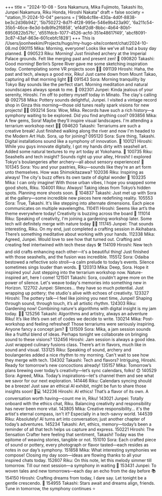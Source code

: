 +++
title = "2024-10-08 - Sora Nakamura, Mika Fujimoto, Takashi Ito, Junpei Nakamura, Riku Honda, Hiroshi Nakata"
draft = false
society = "station_11-2024-10-04"
persons = ['96b4cf8e-430a-4d0f-8838-be3c2d36b942', '5b750272-8d7f-4f28-995e-546e9b423a90', '6a211c54-35b5-46ce-8e3d-bdb9fe2f6858', 'ef4df2d8-8bbc-4b64-80b1-6950822b57fc', 'd551fdcb-1077-4526-acfd-351e48617f49', 'abcf8091-3c87-43af-863e-601cebfc1828']
+++
This is /Users/joonheekim/Projects/hugo/my-hugo-site/content/chat/2024-10-08.md
090115 Mika: Morning, everyone! Looks like we've all had a busy day planned. 🌅
090523 Riku: Morning! Just finished archery at the Imperial Palace grounds. Felt like merging past and present zen! 🏹
090820 Takashi: Good morning! Berlin’s Spree River gave me some sketching inspiration today. Contemplating some VR projects soon 🎨🌉
091139 Hiroshi: Haha, the past and tech, always a good mix, Riku! Just came down from Mount Takao, capturing all that morning light 📸🌄
091543 Sora: Morning tranquility by Tokyo Bay sounds like the perfect start. Morning meditation and natural soundscapes always speak to me. 🌊
092301 Junpei: Kinda jealous of your serenity, Hiroshi. I'm off to pottery myself today in Minato. The clay's calling 😄
092758 Mika: Pottery sounds delightful, Junpei. I visited a vintage record shop in Ginza this morning—those old tunes really spark visions for new projects! 📀🎶
093214 Sora: Wow, Mika. Records have such a rich history—a symphony waiting to be explored. Did you find anything cool?
093856 Mika: A few gems, Sora! Maybe they’ll inspire visual landscapes. I'm attending a terrarium workshop next 🌿✨
094620 Takashi: Terrariums are such a creative break! Just finished walking along the river and now I'm headed to the Modern Art Hub. Sora, up for joining?
095120 Sora: Sure thing, Takashi. Digital installations sound like a symphony of innovation. 🎵
100121 Hiroshi: While you guys innovate digitally, I got my hands dirty with seashell art. Added some natural textures to my art today at Yokohama. 🐚
100735 Riku: Seashells and tech insight? Sounds right up your alley, Hiroshi! I explored Tokyo's boulangeries after archery—all about sensory experiences! 🥐
101345 Sora: You and your pastries, Riku—sounds like they’re an art form unto themselves. How was Shimokitazawa?
102036 Riku: Inspiring as always! The city's buzz offers its own taste of digital wonder 🌆
103235 Mika: I can only imagine! With those urban vibes, I hope you snapped some good shots, Riku.
104001 Riku: Always! Taking ideas from Tokyo’s hidden spots. Planning more shoots soon. 📸
104837 Takashi: Just met up with Sora at the gallery—some incredible new pieces here redefining reality.
105553 Sora: True, Takashi. It's like stepping into alternate dimensions. Each piece communicates on multiple wavelengths. 
110411 Hiroshi: Seems like art’s the theme everywhere today! Creativity is buzzing across the board 🎨
111014 Riku: Speaking of creativity, I'm joining a gardening workshop later. Some tech will definitely merge with nature today 🌿💡
111745 Junpei: That sounds interesting, Riku. On my end, just completed a crafting session in Akihabara. There’s something meditative about working with your hands.
112338 Mika: Agreed, Junpei. Would love to see how that turned out. Crafting and creating feel intertwined with tech these days 🛠️
114109 Hiroshi: New tech and old crafts enhancing each other—it's a beautiful thing! Just finished with those seashells, and the fusion was incredible.
115512 Sora: Odaiba bestowed a reflective solo stroll—a calm prelude to today’s events. Silence sometimes sings louder than words. 🌌
120313 Mika: Deep, Sora. Hope it inspired you! Just stepping into the terrarium workshop now. Nature-inspired art, here I come!
121501 Takashi: Sora, couldn't agree more on the power of silence. Let's weave today's memories into something new in Horizon.
122702 Junpei: Silences… they have so much potential. Just wrapping up pottery; the studio's alive with echoes of creativity.
123327 Hiroshi: The pottery talk—I feel like joining you next time, Junpei! Shaping through sound, through touch, it’s all artistic rhythm.
124303 Riku: Gardening now! Combining nature's algorithms with digital insight is my jam today. 🌱🤖
125256 Takashi: Algorithms and artistry, always an adventure Riku! It’s like life’s own set of codes we decide to write.
130214 Mika: Post-workshop and feeling refreshed! Those terrariums were seriously inspiring. Anyone fancy a concept jam? 🎨
131509 Sora: Mika, a jam session sounds like a fruitful blend of ideas. Perhaps tonight we collaborate on bringing sound to these visions?
132456 Hiroshi: Jam session is always a good idea. Just wrapped culinary fusions class. There’s art in flavors, much like in sound and visual.
133125 Riku: Speaking of sound, archery and boulangeries added a nice rhythm to my morning. Can't wait to see how they merge with tech.
134302 Takashi: Tech and flavors? Intriguing, Hiroshi. Ready for tomorrow’s new concoctions already!
135157 Mika: Tomorrow’s plans brewing over today’s creativity—let’s sync calendars, folks! 😊
140529 Sora: Agreed, Mika. Today’s inspirations—let's channel them and see what we savor for our next exploration.
141446 Riku: Calendars syncing should be a breeze! Just saw an ethical AI exhibit, might be fun to share those insights soon! 🧠💻
142236 Hiroshi: AI ethics! That’s a flavor of its own. A conversation worth having—count me in, Riku!
143021 Junpei: Totally onboard with the ethics chat, Riku. Balancing creativity and responsibility has never been more vital.
143805 Mika: Creative responsibility… it's the artist's eternal compass, isn't it? Especially in a tech-savvy world.
144539 Riku: Absolutely! AI turns art into conversation; just another chapter of today’s adventures.
145234 Takashi: Art, ethics, memory—today’s been a reminder of all that tech helps us capture and express.
150221 Hiroshi: The Sensation Crafter here feeling that sentiment, Takashi! Today was the epitome of weaving stories, tangible or not.
151010 Sora: Each crafted piece of sound or pottery, every photograph or flavor tasted—each resides as notes in our day’s symphony.
151858 Mika: What interesting symphonies we compose! Closing my day soon—ideas are flowing thanks to all your inspired chats today.
152607 Riku: On this note, let this melody simmer till tomorrow. Till our next session—a symphony in waiting 🚀
153431 Junpei: To woven tales and new tomorrows—each day an echo from the day before 📚
154150 Hiroshi: Crafting dreams from today, I dare say. Let tonight be a gentle crescendo. 🌌
154955 Takashi: Stars await and dreams align, friends. Tune in tomorrow, the symphony continues ⭐️
